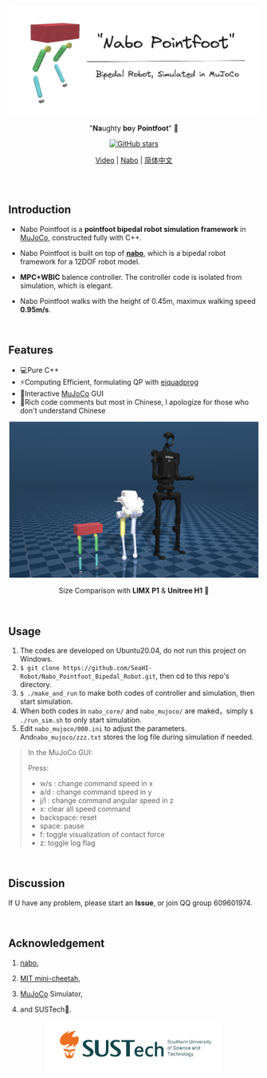 <br>

<p align='center'><img src="./assets.README/nabopointfoot.png" alt="nabo_pointfoot"  width="550"/>
</a>
</p>

<p align="center">
"<b>Na</b>ughty <b>bo</b>y <b>Pointfoot</b>" 🤖
</p>

<p align="center">
    <a href="https://github.com/SeaHI-Robot/Nabo_Pointfoot_Bipedal_Robot" target="__blank"><img alt="GitHub stars" src="https://img.shields.io/github/stars/SeaHI-Robot/Nabo_Pointfoot_Bipedal_Robot?style=social"></a>
</p>

<p align="center">
  <a href="https://www.bilibili.com/video/BV1Cx4y1q76N/?spm_id_from=333.999.0.0&vd_source=489a733550a7c846fcce2e3eb3a683cc">Video</a> | <a href="https://github.com/tryingfly/nabo">Nabo</a> | <a href="https://github.com/SeaHI-Robot/Nabo_Pointfoot_Bipedal_Robot/blob/nabo_pointfoot_opensourced/README_zh.md">简体中文</a> 
</p>
<br>

<br>

## Introduction

- Nabo Pointfoot is a **pointfoot bipedal robot simulation framework** in [MuJoCo](https://github.com/google-deepmind/mujoco), constructed fully with C++. 

- Nabo Pointfoot is built on top of [**nabo**](https://github.com/tryingfly/nabo),  which is a bipedal robot framework for a 12DOF robot model.

- **MPC+WBIC** balence controller. The controller code is isolated from simulation, which is elegant.

- Nabo Pointfoot walks with the height of 0.45m, maximux walking speed **0.95m/s**.

<br>

## Features

- 💻Pure C++
- ⚡️Computing Efficient, formulating QP with [eiquadprog](https://github.com/stack-of-tasks/eiquadprog)
- 🤹Interactive [MuJoCo](https://github.com/google-deepmind/mujoco) GUI
- 📝Rich code comments but most in Chinese, I apologize for those who don't understand Chinese


<p align='center'><img src="./assets.README/model_comparison.png" alt="nabo_pointfoot"  width="500"/>
</a>
</p>

<p align="center">
Size Comparison with <b>LIMX P1</b> & <b>Unitree H1</b> 🤖
</p>

<br>

## Usage

1. The codes are developed on Ubuntu20.04, do not run this project on Windows.
2. `$ git clone https://github.com/SeaHI-Robot/Nabo_Pointfoot_Bipedal_Robot.git`, then cd to this repo's directory.
3. `$ ./make_and_run` to make both codes of controller and simulation, then start simulation. 
4. When both codes in `nabo_core/` and `nabo_mujoco/` are maked，simply `$ ./run_sim.sh` to only start simulation.
5.  Edit `nabo_mujoco/000.ini` to adjust the parameters. And`nabo_mujoco/zzz.txt` stores the log file during simulation if needed. 

> In the MuJoCo GUI:
>
>  Press:
>  - w/s : change command speed in x
>  - a/d : change command speed in y
>  - j/l : change command angular speed in z
>  - x: clear all speed command
>  - backspace: reset
>  - space: pause
>  - f: toggle visualization of contact force
>  - z: toggle log flag

<br>

## Discussion

If U have any problem, please start an **Issue**, or join QQ group 609601974. 

<br>

## Acknowledgement

1. [nabo](https://github.com/tryingfly/nabo),
2. [MIT mini-cheetah](https://arxiv.org/abs/1909.06586),
3.  [MuJoCo](https://mujoco.org/) Simulator, 

4. and SUSTech🌈.

<p align='center'><img src="./assets.README/SUSTech-en.png" alt="SUSTech"  width="350"/>
</a>
</p>
